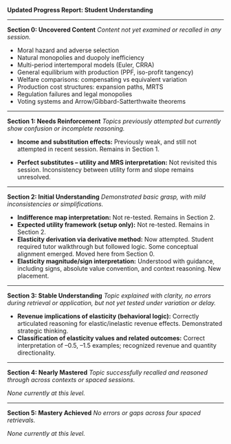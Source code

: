 **Updated Progress Report: Student Understanding**

---

**Section 0: Uncovered Content**
*Content not yet examined or recalled in any session.*

* Moral hazard and adverse selection
* Natural monopolies and duopoly inefficiency
* Multi-period intertemporal models (Euler, CRRA)
* General equilibrium with production (PPF, iso-profit tangency)
* Welfare comparisons: compensating vs equivalent variation
* Production cost structures: expansion paths, MRTS
* Regulation failures and legal monopolies
* Voting systems and Arrow/Gibbard-Satterthwaite theorems

---

**Section 1: Needs Reinforcement**
*Topics previously attempted but currently show confusion or incomplete reasoning.*

* **Income and substitution effects:**
  Previously weak, and still not attempted in recent session. Remains in Section 1.

* **Perfect substitutes – utility and MRS interpretation:**
  Not revisited this session. Inconsistency between utility form and slope remains unresolved.

---

**Section 2: Initial Understanding**
*Demonstrated basic grasp, with mild inconsistencies or simplifications.*

* **Indifference map interpretation:**
  Not re-tested. Remains in Section 2.
* **Expected utility framework (setup only):**
  Not re-tested. Remains in Section 2.
* **Elasticity derivation via derivative method:**
  Now attempted. Student required tutor walkthrough but followed logic. Some conceptual alignment emerged. Moved here from Section 0.
* **Elasticity magnitude/sign interpretation:**
  Understood with guidance, including signs, absolute value convention, and context reasoning. New placement.

---

**Section 3: Stable Understanding**
*Topic explained with clarity, no errors during retrieval or application, but not yet tested under variation or delay.*

* **Revenue implications of elasticity (behavioral logic):**
  Correctly articulated reasoning for elastic/inelastic revenue effects. Demonstrated strategic thinking.
* **Classification of elasticity values and related outcomes:**
  Correct interpretation of –0.5, –1.5 examples; recognized revenue and quantity directionality.

---

**Section 4: Nearly Mastered**
*Topic successfully recalled and reasoned through across contexts or spaced sessions.*

*None currently at this level.*

---

**Section 5: Mastery Achieved**
*No errors or gaps across four spaced retrievals.*

*None currently at this level.*
